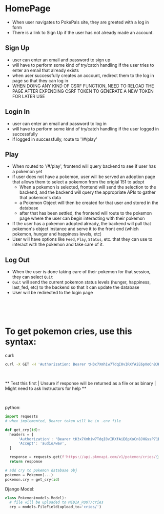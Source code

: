 # HomePage
- When user navigates to PokePals site, they are greeted with a log in form
- There is a link to Sign Up if the user has not already made an account.

## Sign Up
- user can enter an email and password to sign up
- will have to perform some kind of try/catch handling if the user tries to enter an email that already exists
- when user successfully creates an account, redirect them to the log in page so that they can log in
- WHEN DOING ANY KIND OF CSRF FUNCTION, NEED TO RELOAD THE PAGE AFTER EXPENDING CSRF TOKEN TO GENERATE A NEW TOKEN FOR LATER USE

## Login In
- user can enter an email and password to log in
- will have to perform some kind of try/catch handling if the user logged in successfully
- if logged in successfully, route to '/#/play'

## Play
- When routed to '/#/play', frontend will query backend to see if user has a pokemon yet
- if user does not have a pokemon, user will be served an adoption page that allows them to select a pokemon from the origial 151 to adopt
  - When a pokemon is selected, frontend will send the selection to the backend, and the backend will query the appropriate APIs to gather that pokemon's data
  - a Pokemon Object will then be created for that user and stored in the database
  - after that has been settled, the frontend will route to the pokemon page where the user can begin interacting with their pokemon
- If the user has a pokemon adopted already, the backend will pull that pokemon's object instance and serve it to the front end (which pokemon, hunger and happiness levels, etc)
- User will have options like `Feed`, `Play`, `Status`, etc. that they can use to interact with the pokemon and take care of it.

## Log Out
- When the user is done taking care of their pokemon for that session, they can select `Quit`
- `Quit` will send the current pokemon status levels (hunger, happiness, last_fed, etc) to the backend so that it can update the database
- User will be redirected to the login page

<p>&nbsp;</p>
<p>&nbsp;</p>

# To get pokemon cries, use this syntax:
curl:
```bash
curl -X GET -H 'Authorization: Bearer tH3x7Xmhiw7TdqI0vIRXfAiE6pXoCn8JHGssP71D0CTc0bGH66uNjUtx2iS1e6mk' -H 'Accept: audio/wav' -o /home/michael/VSCode/Code_Platoon/Personal_Project/pokepals_proj/static/cries/pokemon_{id}.wav  https://api.pkmnapi.com/v1/pokemon/cries/{id}
```
<p>&nbsp;</p>

** Test this first | Unsure if response will be returned as a file or as binary | Might need to ask Instructors for help **

<p>&nbsp;</p>

python:
```python
import requests
# when implemented, Bearer token will be in .env file

def get_cry(id):
  headers = {
      'Authorization': 'Bearer tH3x7Xmhiw7TdqI0vIRXfAiE6pXoCn8JHGssP71D0CTc0bGH66uNjUtx2iS1e6mk',
      'Accept': 'audio/wav',
  }

  response = requests.get(f'https://api.pkmnapi.com/v1/pokemon/cries/{id}', headers=headers)
  return response

# add cry to pokemon database obj
pokemon = Pokemon(...)
pokemon.cry = get_cry(id)
```


Django Model:
```python
class Pokemon(models.Model):
  # file will be uploaded to MEDIA_ROOT/cries
  cry = models.FileField(upload_to='cries/')
```
